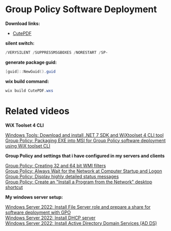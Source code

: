 # Group Policy Software Deployment
<b>Download links:</b><br /> 
* [CutePDF](https://www.cutepdf.com/products/CutePDF/writer.asp)<br />

<b>silent switch:</b>
```powershell
/VERYSILENT /SUPPRESSMSGBOXES /NORESTART /SP-
```

<b>generate package guid:</b>
```powershell
[guid]::NewGuid().guid
```

<b>wix build command:</b>
```powershell
wix build CutePDF.wxs
```

# Related videos

<b>WiX Toolset 4 CLI </b>

[Windows Tools: Download and install .NET 7 SDK and WiXtoolset 4 CLI tool](https://youtu.be/ukrIlmadTjw)<br />
[Group Policy: Packaging EXE into MSI for Group Policy software deployment using WiX toolset CLI](https://youtu.be/pZ42XS2Ucsg)<br />

<b>Group Policy and settings that i have configured in my servers and clients </b>

[Group Policy: Creating 32 and 64 bit WMI filters](https://youtu.be/ffBIiQaVXGM)<br />
[Group Policy: Always Wait for the Network at Computer Startup and Logon](https://youtu.be/8BF0rU7peNk)<br />
[Group Policy: Display highly detailed status messages](https://youtu.be/2LB51n4O1Lk)<br />
[Group Policy: Create an "Install a Program from the Network" desktop shortcut](https://youtu.be/s_pMiG0F0ho)<br />

<b>My windows server setup:</b>

[Windows Server 2022: Install File Server role and prepare a share for software deployment with GPO](https://youtu.be/jEWSdC2qwyA)<br />
[Windows Server 2022: Install DHCP server](https://youtu.be/8n0MD9stQis)<br />
[Windows Server 2022: Install Active Directory Domain Services (AD DS)](https://youtu.be/1cYewbW3Tl0)<br />
